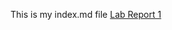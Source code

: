 This is my index.md file 
[Lab Report 1](https://<Sherif-Elfiky>.github.io/<cse15l-lab-reports-repo>/lab-report-1-week-0.html)

